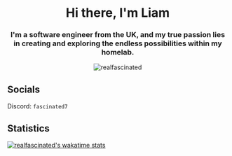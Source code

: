 <h1 align="center">Hi there, I'm Liam</h1>
<h3 align="center">I'm a software engineer from the UK, and my true passion lies in creating and exploring the endless possibilities within my homelab.</h3>
<p align="center"> <img src="https://img.shields.io/endpoint?url=https://wakatime.fascinated.cc/api/compat/shields/v1/Fascinated/interval:30_days&label=Coding%20last%2030d" alt="realfascinated" /> </p>

## Socials

Discord: `fascinated7`

## Statistics

[![realfascinated's wakatime stats](https://github-readme-stats.vercel.app/api/wakatime?username=Fascinated&api_domain=wakatime.fascinated.cc&bg_color=1A202C&title_color=2F855A&icon_color=2F855A&text_color=ffffff&custom_title=Coding%20Stats%20(This%20Week)&layout=compact)](https://wakatime.fascinated.cc)
